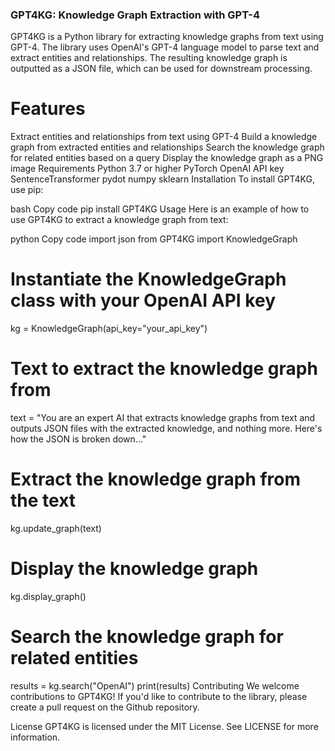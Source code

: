 ### GPT4KG: Knowledge Graph Extraction with GPT-4
GPT4KG is a Python library for extracting knowledge graphs from text using GPT-4. The library uses OpenAI's GPT-4 language model to parse text and extract entities and relationships. The resulting knowledge graph is outputted as a JSON file, which can be used for downstream processing.

# Features
Extract entities and relationships from text using GPT-4
Build a knowledge graph from extracted entities and relationships
Search the knowledge graph for related entities based on a query
Display the knowledge graph as a PNG image
Requirements
Python 3.7 or higher
PyTorch
OpenAI API key
SentenceTransformer
pydot
numpy
sklearn
Installation
To install GPT4KG, use pip:

bash
Copy code
pip install GPT4KG
Usage
Here is an example of how to use GPT4KG to extract a knowledge graph from text:

python
Copy code
import json
from GPT4KG import KnowledgeGraph

# Instantiate the KnowledgeGraph class with your OpenAI API key
kg = KnowledgeGraph(api_key="your_api_key")

# Text to extract the knowledge graph from
text = "You are an expert AI that extracts knowledge graphs from text and outputs JSON files with the extracted knowledge, and nothing more. Here's how the JSON is broken down..."

# Extract the knowledge graph from the text
kg.update_graph(text)

# Display the knowledge graph
kg.display_graph()

# Search the knowledge graph for related entities
results = kg.search("OpenAI")
print(results)
Contributing
We welcome contributions to GPT4KG! If you'd like to contribute to the library, please create a pull request on the Github repository.

License
GPT4KG is licensed under the MIT License. See LICENSE for more information.
